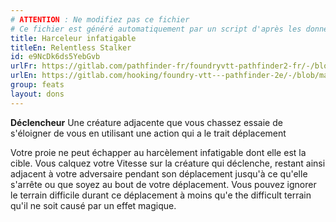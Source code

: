 ```yaml
---
# ATTENTION : Ne modifiez pas ce fichier
# Ce fichier est généré automatiquement par un script d'après les données du module Foundry VTT officiel et de sa traduction
title: Harceleur infatigable
titleEn: Relentless Stalker
id: e9NcDk6ds5YebGvb
urlFr: https://gitlab.com/pathfinder-fr/foundryvtt-pathfinder2-fr/-/blob/master/data/feats/e9NcDk6ds5YebGvb.htm
urlEn: https://gitlab.com/hooking/foundry-vtt---pathfinder-2e/-/blob/master/packs/data/feats.db/relentless-stalker.json
group: feats
layout: dons
---
```

**Déclencheur** Une créature adjacente que vous chassez essaie de s'éloigner de vous en utilisant une action qui a le trait déplacement

Votre proie ne peut échapper au harcèlement infatigable dont elle est la cible. Vous calquez votre Vitesse sur la créature qui déclenche, restant ainsi adjacent à votre adversaire pendant son déplacement jusqu'à ce qu'elle s'arrête ou que soyez au bout de votre déplacement. Vous pouvez ignorer le terrain difficile durant ce déplacement à moins qu'e the difficult terrain qu'il ne soit causé par un effet magique.


